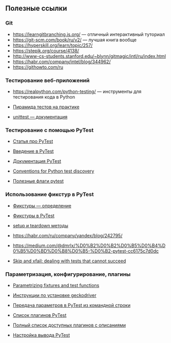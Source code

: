 ## Полезные ссылки
### Git
- https://learngitbranching.js.org/ — отличный интерактивный туториал
- https://git-scm.com/book/ru/v2/ — лучшая книга вообще 
- https://hyperskill.org/learn/topic/257/﻿
- https://stepik.org/course/4138/﻿
- http://www-cs-students.stanford.edu/~blynn/gitmagic/intl/ru/index.html
- https://habr.com/company/intel/blog/344962/
- https://githowto.com/ru
### Тестирование веб-приложений
- https://realpython.com/python-testing/ — инструменты для тестирования кода в Python

- [Пирамида тестов на практике][1]

[1]:https://habr.com/ru/post/358950/

- [unittest — документация][2]

[2]: https://docs.python.org/3/library/unittest.html

### Тестирование с помощью PyTest
- [Статья про PyTest][3]

[3]: https://habr.com/ru/post/269759/

- [Введение в PyTest][4]

[4]:https://medium.com/@dmrlx/%D0%B2%D0%B2%D0%B5%D0%B4%D0%B5%D0%BD%D0%B8%D0%B5-%D0%B2-pytest-cc6175c7d0dc

- [Документация PyTest][5]

[5]:https://docs.pytest.org/en/latest/

- [Conventions for Python test discovery][6]

[6]:https://docs.pytest.org/en/stable/goodpractices.html

- [Полезные флаги pytest][7]

[7]:https://gist.github.com/amatellanes/12136508b816469678c2

### Использование фикстур в PyTest
- [Фикстуры — определение][8]

[8]:https://en.wikipedia.org/wiki/Test_fixture#Software

- [Фикстуры в PyTest][9]

[9]:https://docs.pytest.org/en/stable/fixture.html

- [setup и teardown методы][10]

[10]:https://docs.pytest.org/en/stable/xunit_setup.html

- https://habr.com/ru/company/yandex/blog/242795/

- https://medium.com/@dmrlx/%D0%B2%D0%B2%D0%B5%D0%B4%D0%B5%D0%BD%D0%B8%D0%B5-%D0%B2-pytest-cc6175c7d0dc

- [Skip and xfail: dealing with tests that cannot succeed][11]

[11]:https://pytest.org/en/stable/skipping.html

### Параметризация, конфигурирование, плагины
- [Parametrizing fixtures and test functions][12]

[12]:https://docs.pytest.org/en/stable/parametrize.html

- [Инструкции по установке geckodriver][13]

[13]:https://selenium-python.com/install-geckodriver

- [Передача параметров в PyTest из командной строки][14]

[14]:https://docs.pytest.org/en/stable/example/simple.html?highlight=addoption

- [Список плагинов PyTest][15]

[15]: http://docs.pytest.org/en/stable/plugins.html

- [Полный список доступных плагинов с описаниями][16]

[16]:https://docs.pytest.org/en/latest/reference/plugin_list.html

- [Настройка вывода PyTest][17]

[17]:https://docs.pytest.org/en/stable/usage.html#modifying-python-traceback-printing
